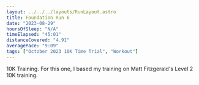 ```yaml
---
layout: ../../../layouts/RunLayout.astro
title: Foundation Run 6
date: "2023-08-29"
hoursOfSleep: "N/A"
timeElapsed: "45:01"
distanceCovered: "4.91"
averagePace: "9:09"
tags: ["October 2023 10K Time Trial", "Workout"]
---
```


10K Training. For this one, I based my training on Matt Fitzgerald's Level 2 10K training.
